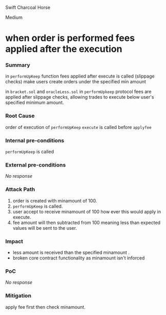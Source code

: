 Swift Charcoal Horse

Medium

# when order is performed fees applied after the execution

### Summary

in `performUpKeep` function fees applied after execute is called (slippage checks) make users create orders under the specified min amount

in `bracket.sol` and `oracleLess.sol`
in `performUpkeep` protocol fees are applied after slippage checks, allowing trades to execute below user's specified minimum amount.


### Root Cause

order of execution of `performUpKeep` 
`execute` is called before `applyfee`


### Internal pre-conditions

`performUpKeep` is called

### External pre-conditions

_No response_

### Attack Path

1. order is created with minamount of 100.
2. `performUpKeep` is called.
3. user accept to receive minamount of 100 how ever this would apply in execute.
4. fee amount will then subtracted from 100 meaning less than expected values will be sent to the user.



### Impact


- less amount is received than the specified minamount .
- broken core contract functionality as minamount isn't inforced


### PoC

_No response_

### Mitigation


apply fee first then check minamount.